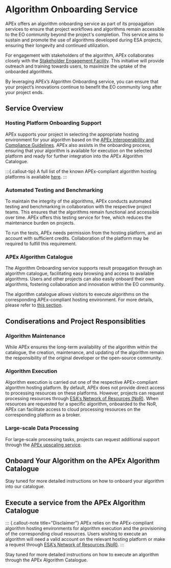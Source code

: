 # Algorithm Onboarding Service

APEx offers an algorithm onboarding service as part of its propagation services to ensure that project workflows and algorithms remain
accessible to the EO community beyond the project's completion. This service aims to sustain and promote the use of
algorithms developed during ESA projects, ensuring their longevity and continued utilization.

For engagement with stakeholders of the algorithm, APEx collaborates closely with
the [Stakeholder Engagement Facility](https://esa-sef.eu/). This initiative will provide outreach and training towards
users, to maximize the uptake of the onboarded algorithms.

By leveraging APEx’s Algorithm Onboarding service, you can ensure that your project’s innovations continue to benefit
the
EO community long after your project ends.

## Service Overview

### Hosting Platform Onboarding Support

APEx supports your project in selecting the appropriate hosting environment for your algorithm based on
the [APEx Interoperability and Compliance Guidelines](../interoperability/algohostingenv.md). APEx also assists in the
onboarding process, ensuring that your algorithm is available for execution on the selected platform and ready for
further integration into the APEx Algorithm Catalogue.

:::{.callout-tip}
A full list of the known APEx-compliant algorithm hosting platforms is available [here](index.qmd#what-are-the-platforms-to-choose-from).
:::

### Automated Testing and Benchmarking

To maintain the integrity of the algorithms, APEx conducts automated testing and benchmarking in collaboration with the
respective project teams. This ensures that the algorithms remain functional and accessible over time. APEx offers this testing service for free, which reduces the maintenance burden on projects.

To run the tests, APEx needs permission from the hosting platform, and an account with sufficient credits. Collaboration of the platform may be required to fulfill this requirement.

### APEx Algorithm Catalogue

The Algorithm Onboarding service supports result propagation through an algorithm catalogue, facilitating easy
browsing and access to available algorithms. Users and other projects can also easily onboard their own algorithms,
fostering collaboration and innovation within the EO community.

The algorithm catalogue allows visitors to execute algorithms on the corresponding APEx-compliant hosting environment.
For more details, please refer to [this section](#execute-a-service-from-the-apex-algorithm-catalogue).

## Condiserations and Project Responsiblities

### Algorithm Maintenance

While APEx ensures the long-term availability of the algorithm within the catalogue, the creation, maintenance, and
updating of the algorithm remain the responsibility of the original developer or the open-source community.

### Algorithm Execution

Algorithm execution is carried out one of the respective APEx-compliant algorithm hosting platform. By default, APEx
does not provide direct access to processing resources on these platforms. However, projects can request processing
resources through [ESA's Network of Resources (NoR)](https://portfolio.nor-discover.org/). When resources are requested
for a specific algorithm, onboarded to the NoR, APEx can facilitate access to cloud processing resources on the
corresponding platform as a broker.

### Large-scale Data Processing

For large-scale processing tasks, projects can request additional support through
the [APEx upscaling service](./upscaling.md).

## Onboard Your Algorithm on the APEx Algorithm Catalogue

Stay tuned for more detailed instructions on how to onboard your algorithm into our catalogue.

## Execute a service from the APEx Algorithm Catalogue

::: {.callout-note title="Disclaimer"}
APEx relies on the APEx-compliant algorithm hosting environments for algorithm execution and the provisioning of the
corresponding cloud resources. Users wishing to execute an algorithm will need a valid account on the relevant hosting
platform or make a request through [ESA's Network of Resources (NoR)](https://portfolio.nor-discover.org/).
:::

Stay tuned for more detailed instructions on how to execute an algorithm through the APEx Algorithm Catalogue.
